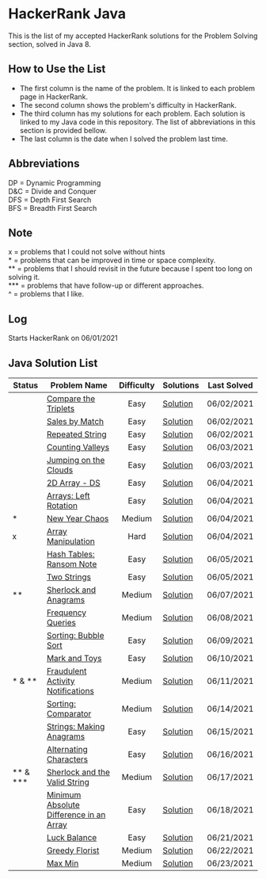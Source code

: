 # HackerRank Java

This is the list of my accepted HackerRank solutions for the Problem Solving section, solved in Java 8. 

## How to Use the List

+ The first column is the name of the problem. It is linked to each problem page in HackerRank.
+ The second column shows the problem's difficulty in HackerRank.<br/>
+ The third column has my solutions for each problem. Each solution is linked to my Java code in this repository. The list of abbreviations in this section is provided bellow.
+ The last column is the date when I solved the problem last time.

## Abbreviations

DP = Dynamic Programming<br/>
D&C = Divide and Conquer<br/>
DFS = Depth First Search<br/>
BFS = Breadth First Search<br/>

## Note

x = problems that I could not solve without hints<br/>
\* = problems that can be improved in time or space complexity.<br/>
** = problems that I should revisit in the future because I spent too long on solving it. <br/>
*** = problems that have follow-up or different approaches.<br/>
^ = problems that I like.

## Log

Starts HackerRank on 06/01/2021

## Java Solution List

| Status | Problem Name | Difficulty | Solutions | Last Solved |
| --- | --- | :---: | --- | :---: |
|| [Compare the Triplets](https://www.hackerrank.com/challenges/compare-the-triplets/problem) | Easy | [Solution](https://github.com/shogo54/hackerrank-java/blob/master/src/compareTheriplets/Solution.java) | 06/02/2021 |
|| [Sales by Match](https://www.hackerrank.com/challenges/sock-merchant/problem) | Easy | [Solution](https://github.com/shogo54/hackerrank-java/blob/master/src/salesByMatch/Solution.java) | 06/02/2021 |
|| [Repeated String](https://www.hackerrank.com/challenges/repeated-string/problem) | Easy | [Solution](https://github.com/shogo54/hackerrank-java/blob/master/src/repeatedString/Solution.java) | 06/02/2021 |
|| [Counting Valleys](https://www.hackerrank.com/challenges/counting-valleys/problem) | Easy | [Solution](https://github.com/shogo54/hackerrank-java/blob/master/src/countingValleys/Solution.java) | 06/03/2021 |
|| [Jumping on the Clouds](https://www.hackerrank.com/challenges/jumping-on-the-clouds/problem) | Easy | [Solution](https://github.com/shogo54/hackerrank-java/blob/master/src/jumpingOnTheClouds/Solution.java)| 06/03/2021 |
|| [2D Array - DS](https://www.hackerrank.com/challenges/2d-array/problem) | Easy | [Solution](https://github.com/shogo54/hackerrank-java/blob/master/src/_2DArray/Solution.java) | 06/04/2021 |
|| [Arrays: Left Rotation](https://www.hackerrank.com/challenges/ctci-array-left-rotation/problem) | Easy | [Solution](https://github.com/shogo54/hackerrank-java/blob/master/src/arrays_LeftRotation/Solution.java) | 06/04/2021 |
| \* | [New Year Chaos](https://www.hackerrank.com/challenges/new-year-chaos/problem) | Medium | [Solution](https://github.com/shogo54/hackerrank-java/blob/master/src/newYearChaos/Solution.java) | 06/04/2021 |
| x | [Array Manipulation](https://www.hackerrank.com/challenges/crush/problem) | Hard | [Solution](https://github.com/shogo54/hackerrank-java/blob/master/src/arrayManipulation/Solution.java) | 06/04/2021 |
|| [Hash Tables: Ransom Note](https://www.hackerrank.com/challenges/ctci-ransom-note/problem) | Easy | [Solution](https://github.com/shogo54/hackerrank-java/blob/master/src/hashTables_RansomNote/Solution.java) | 06/05/2021 |
|| [Two Strings](https://www.hackerrank.com/challenges/two-strings/problem) | Easy | [Solution](https://github.com/shogo54/hackerrank-java/blob/master/src/twoStrings/Solution.java) | 06/05/2021 |
| ** | [Sherlock and Anagrams](https://www.hackerrank.com/challenges/sherlock-and-anagrams/problem) | Medium | [Solution](https://github.com/shogo54/hackerrank-java/blob/master/src/sherlockAndAnagrams/Solution.java) | 06/07/2021 |
|| [Frequency Queries](https://www.hackerrank.com/challenges/frequency-queries/problem) | Medium | [Solution](https://github.com/shogo54/hackerrank-java/blob/master/src/frequencyQueries/Solution.java) | 06/08/2021 |
|| [Sorting: Bubble Sort](https://www.hackerrank.com/challenges/ctci-bubble-sort/problem) | Easy | [Solution](https://github.com/shogo54/hackerrank-java/blob/master/src/sorting_BubbleSort/Solution.java) | 06/09/2021 |
|| [Mark and Toys](https://www.hackerrank.com/challenges/mark-and-toys/problem) | Easy | [Solution](https://github.com/shogo54/hackerrank-java/blob/master/src/markAndToys/Solution.java) | 06/10/2021 |
|* & **| [Fraudulent Activity Notifications](https://www.hackerrank.com/challenges/fraudulent-activity-notifications/problem) | Medium | [Solution](https://github.com/shogo54/hackerrank-java/blob/master/src/fraudulentActivityNotifications/Solution.java) | 06/11/2021 |
|| [Sorting: Comparator](https://www.hackerrank.com/challenges/ctci-comparator-sorting/problem) | Medium | [Solution](https://github.com/shogo54/hackerrank-java/blob/master/src/sorting_Comparator/Solution.java) | 06/14/2021 |
|| [Strings: Making Anagrams](https://www.hackerrank.com/challenges/ctci-making-anagrams/problem) | Easy | [Solution](https://github.com/shogo54/hackerrank-java/blob/master/src/strings_MakingAnagrams/Solution.java) | 06/15/2021 |
|| [Alternating Characters](https://www.hackerrank.com/challenges/alternating-characters/problem) | Easy | [Solution](https://github.com/shogo54/hackerrank-java/blob/master/src/alternatingCharacters/Solution.java) | 06/16/2021 |
| ** & *** | [Sherlock and the Valid String](https://www.hackerrank.com/challenges/sherlock-and-valid-string/problem) | Medium | [Solution](https://github.com/shogo54/hackerrank-java/blob/master/src/sherlockAndTheValidString/Solution.java) | 06/17/2021 |
|| [Minimum Absolute Difference in an Array](https://www.hackerrank.com/challenges/minimum-absolute-difference-in-an-array/problem) | Easy | [Solution](https://github.com/shogo54/hackerrank-java/blob/master/src/minimumAbsoluteDifferenceInAnArray/Solution.java) | 06/18/2021 |
|| [Luck Balance](https://www.hackerrank.com/challenges/luck-balance/problem) | Easy | [Solution](https://github.com/shogo54/hackerrank-java/blob/master/src/luckBalance/Solution.java) | 06/21/2021 |
|| [Greedy Florist](https://www.hackerrank.com/challenges/greedy-florist/problem) | Medium | [Solution](https://github.com/shogo54/hackerrank-java/blob/master/src/greedyFlorist/Solution.java) | 06/22/2021 |
|| [Max Min](https://www.hackerrank.com/challenges/angry-children/problem) | Medium | [Solution](https://github.com/shogo54/hackerrank-java/blob/master/src/maxMin/Solution.java) | 06/23/2021 |

